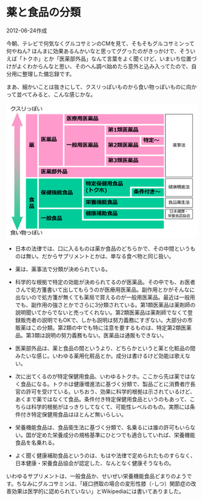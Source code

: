 # 薬と食品の分類

2012-06-24作成

今朝、テレビで何気なくグルコサミンのCMを見て、そもそもグルコサミンって何やねん? ほんまに効果あるんかいなと思ってググったのがきっかけで、そういえば「トクホ」とか「医薬部外品」なんて言葉をよく聞くけど、いまいち位置づけがよくわからんなと思い、そのへん調べ始めたら意外と込み入ってたので、自分用に整理した備忘録です。

まあ、細かいことは抜きにして、クスリっぽいものから食い物っぽいものに向かって並べてみると、こんな感じかな。

![img](img/20120624-001.png)

- 日本の法律では、口に入るものは薬か食品のどちらかで、その中間というものは無い。だからサプリメントとかは、単なる食べ物と同じ扱い。

- 薬は、薬事法で分類が決められている。

- 科学的な根拠で特定の効能が決められてるのが医薬品。その中でも、お医者さんで処方箋書いて出してもらうのが医療用医薬品。副作用とかがそんなに出ないので処方箋が無くても薬局で買えるのが一般用医薬品。最近は一般用でも、副作用の強さとかでさらに3分類されている。第1類医薬品は薬剤師の説明聞いてからでないと売ってくれない。第2類医薬品は薬剤師でなくて登録販売者の説明でもOKで、しかも説明は努力義務にすぎない。大部分の市販薬はこの分類。第2類の中でも特に注意を要するものは、特定第2類医薬品。第3類は説明の努力義務もない。医薬品は通販もできない。

- 医薬部外品は、薬と食品の間というより、どちらかというと薬と化粧品の間みたいな感じ。いわゆる薬用化粧品とか。成分は書けるけど効能は歌えない。

- 次に出てくるのが特定保健用食品、いわゆるトクホ。ここから先は薬ではなく食品になる。トクホは健康増進法に基づく分類で、製品ごとに消費者庁長官の許可を受けている。いちおう、効果に科学的根拠は示されているけど、あくまで薬ではなくて食品。条件付き特定保健用食品というのもあって、こちらは科学的根拠がはっきりしてなくて、可能性レベルのもの。実際には条件付き特定保健用食品はほとんど無いらしい。

- 栄養機能食品は、食品衛生法に基づく分類で、名乗るには誰の許可もいらない。国が定めた栄養成分の規格基準にひとつでも適合していれば、栄養機能食品を名乗れる。

- よく聞く健康補助食品というのは、もはや法律で定められたものすらなく、日本健康・栄養食品協会が認定した、なんとなく健康そうなもの。

いわゆるサプリメントは、一般食品か、せいぜい栄養機能食品どまりのようです。ちなみにグルコサミンは、「経口摂取の場合の変形性膝（-しつ）関節症の改善効果は医学的に認められていない」とWikipediaには書いてありました。
